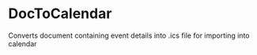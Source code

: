 # DocToCalendar
Converts document containing event details into .ics file for importing into calendar
